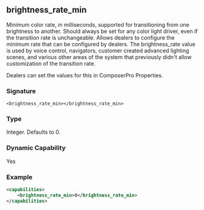 ## brightness\_rate\_min

Minimum color rate, in milliseconds, supported for transitioning from one brightness to another.  Should always be set for any color light driver, even if the transition rate is unchangeable.  Allows dealers to configure the minimum rate that can be configured by dealers. The brightness\_rate value is used by voice control, navigators, customer created advanced lighting scenes, and various other areas of the system that previously didn't allow customization of the transition rate.

Dealers can set the values for this in ComposerPro Properties.


### Signature

`<brightness_rate_min></brightness_rate_min>`


### Type

Integer. Defaults to 0.


### Dynamic Capability

Yes


### Example

```xml
<capabilities>
    <brightness_rate_min>0</brightness_rate_min>
</capabilities>
```
